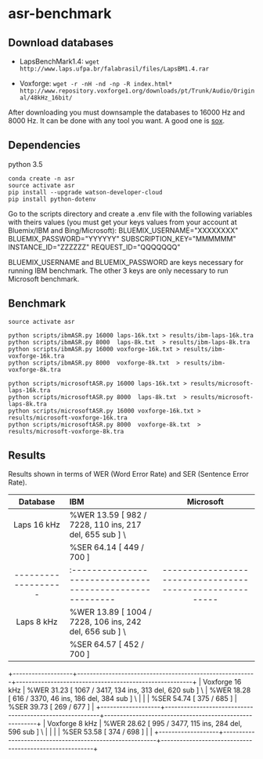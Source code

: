 # asr-benchmark


Download databases
------------------

* LapsBenchMark1.4: 
`wget http://www.laps.ufpa.br/falabrasil/files/LapsBM1.4.rar`

* Voxforge: 
`wget -r -nH -nd -np -R index.html* http://www.repository.voxforge1.org/downloads/pt/Trunk/Audio/Original/48kHz_16bit/`


After downloading you must downsample the databases to 16000 Hz and 8000 Hz. It can be done with any tool you want. A good one is [sox](http://sox.sourceforge.net/).


Dependencies
------------

python 3.5
```
conda create -n asr
source activate asr
pip install --upgrade watson-developer-cloud
pip install python-dotenv
```

Go to the scripts directory and create a .env file with the following variables with theirs values (you must get your keys values from your account at Bluemix/IBM and Bing/Microsoft):
BLUEMIX_USERNAME="XXXXXXXX"
BLUEMIX_PASSWORD="YYYYYY"
SUBSCRIPTION_KEY="MMMMMM"
INSTANCE_ID="ZZZZZZ"
REQUEST_ID="QQQQQQQ"

BLUEMIX_USERNAME and BLUEMIX_PASSWORD are keys necessary for running IBM benchmark. The other 3 keys are only necessary to run Microsoft benchmark.

Benchmark
---------

```
source activate asr

python scripts/ibmASR.py 16000 laps-16k.txt > results/ibm-laps-16k.tra
python scripts/ibmASR.py 8000  laps-8k.txt  > results/ibm-laps-8k.tra
python scripts/ibmASR.py 16000 voxforge-16k.txt > results/ibm-voxforge-16k.tra
python scripts/ibmASR.py 8000  voxforge-8k.txt  > results/ibm-voxforge-8k.tra

python scripts/microsoftASR.py 16000 laps-16k.txt > results/microsoft-laps-16k.tra
python scripts/microsoftASR.py 8000  laps-8k.txt  > results/microsoft-laps-8k.tra
python scripts/microsoftASR.py 16000 voxforge-16k.txt > results/microsoft-voxforge-16k.tra
python scripts/microsoftASR.py 8000  voxforge-8k.txt  > results/microsoft-voxforge-8k.tra
```

Results
-------

Results shown in terms of WER (Word Error Rate) and SER (Sentence Error Rate).

| Database          | IBM                                                     | Microsoft                                              |
| :---------------: |:--------------------------------------------------------|:------------------------------------------------------:|
| Laps 16 kHz       | %WER 13.59 [ 982 / 7228, 110 ins, 217 del, 655 sub ] \  |                                                        |
|                   | %SER 64.14 [ 449 / 700 ]                                |                                                        |
|-------------------|:--------------------------------------------------------|--------------------------------------------------------|
| Laps 8 kHz        | %WER 13.89 [ 1004 / 7228, 106 ins, 242 del, 656 sub ] \ |                                                        |
|                   | %SER 64.57 [ 452 / 700 ]                                |                                                        |
+-------------------+---------------------------------------------------------+--------------------------------------------------------+ 
| Voxforge 16 kHz   | %WER 31.23 [ 1067 / 3417, 134 ins, 313 del, 620 sub ] \ | %WER 18.28 [ 616 / 3370, 46 ins, 186 del, 384 sub ]  \ |
|                   | %SER 54.74 [ 375 / 685 ]                                | %SER 39.73 [ 269 / 677 ]                               |
+-------------------+---------------------------------------------------------+--------------------------------------------------------+
| Voxforge 8 kHz    | %WER 28.62 [ 995 / 3477, 115 ins, 284 del, 596 sub ] \  |                                                        |
|                   | %SER 53.58 [ 374 / 698 ]                                |                                                        |
+-------------------+---------------------------------------------------------+--------------------------------------------------------+
